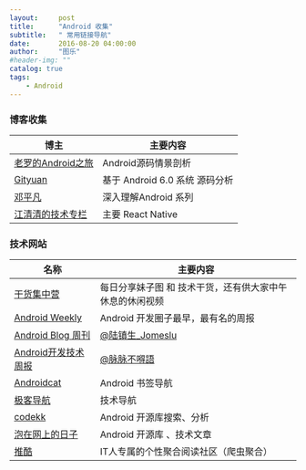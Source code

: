 ```yaml
---
layout:     post
title:      "Android 收集"
subtitle:   " 常用链接导航"
date:       2016-08-20 04:00:00
author:     "图乐"
#header-img: ""
catalog: true
tags:
    - Android
---
```


### 博客收集

博主  | 主要内容
------------- | -------------
[老罗的Android之旅](http://blog.csdn.net/Luoshengyang/)|Android源码情景剖析
[Gityuan](http://gityuan.com)|基于 Android 6.0  系统 源码分析
[邓平凡](http://blog.csdn.net/innost?viewmode=contents)|深入理解Android 系列
[江清清的技术专栏](http://www.lcode.org/)| 主要 React Native


### 技术网站

名称  | 主要内容
------------- | -------------
[干货集中营](http://gank.io/)| 每日分享妹子图 和 技术干货，还有供大家中午休息的休闲视频
[Android Weekly ](http://androidblog.cn/)| Android 开发圈子最早，最有名的周报
[Android Blog 周刊 ](http://androidblog.cn/)| [@陆镇生_Jomeslu ](http://weibo.com/p/1005052106134235)
[Android开发技术周报 ](http://www.androidweekly.cn/)| [@脉脉不嘚語](http://weibo.com/234959219)
[Androidcat](http://www.androidcat.com/?from=androidplus)| Android 书签导航
[极客导航](http://www.jikedaohang.com/)  | 技术导航
[codekk](http://p.codekk.com/)  |Android 开源库搜索、分析
[泡在网上的日子](http://www.jcodecraeer.com/)  |Android 开源库 、技术文章
[推酷](http://www.tuicool.com/)  |IT人专属的个性聚合阅读社区（爬虫聚合）
